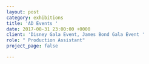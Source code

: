 ```yaml
---
layout: post
category: exhibitions
title: 'AD Events '
date: 2017-08-31 23:00:00 +0000
client: 'Disney Gala Event, James Bond Gala Event '
role: " Production Assistant"
project_page: false

---
```

